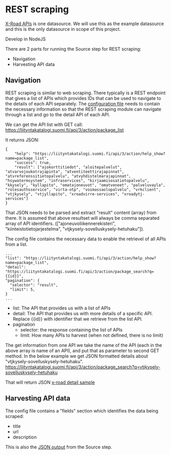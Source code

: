 # REST scraping
[X-Road APIs](https://liityntakatalogi.suomi.fi/api/3/action/package_list) is one datasource. We will use this as the example datasource and this is the only datasource in scope of this project.

Develop in NodeJS

There are 2 parts for running the Source step for REST scraping:
- Navigation
- Harvesting API data

## Navigation
REST scraping is similar to web scraping. There typically is a REST endpoint that gives a list of APIs which provides IDs that can be used to navigate to the details of each API separately.
The [configuration file](sample-xroad.json) needs to contain the necessary information so that the REST scraping module can navigate through a list and go to the detail API of each API.

We can get the API list with GET call: https://liityntakatalogi.suomi.fi/api/3/action/package_list

It returns JSON:

```
{
	"help": "https://liityntakatalogi.suomi.fi/api/3/action/help_show?name=package_list",
	"success": true,
	"result": ["ajokorttitiedot", "aloitepalvelut", "atvarvojoukotrajapinta", "atventiteettirajapinnat", "atvreferenssitietopalvelu", "atvyhdistelmarajapinnat", "hsywatermsystem", "infraservices", "kirjaamisosatietopalvelu", "kkysely", "kyllapito", "omatajoneuvot", "omatveneet", "palveluvayla", "rolesauthsservice", "virta-otp", "voimassaolopalvelu", "vrkclient", "vtjkysely", "vtjyllapito", "xroadvirre-services", "xroadytj-services"]
}
```
That JSON needs to be parsed and extract "result" content (array) from there. It is assumed that above resultset will always be comma separated array of API identifiers. (["ajoneuvoliikennerekisteri", "kiinteistotietojarjestelma", "vtjkysely-sovelluskysely-hetuhaku"]).  

The config file contains the necessary data to enable the retrievel of all APIs from a list.
```
...
"list": "https://liityntakatalogi.suomi.fi/api/3/action/help_show?name=package_list",
"detail": "https://liityntakatalogi.suomi.fi/api/3/action/package_search?q={{id}}",
"pagination": {
  "selector": "result",
  "limit": 5,
}
...
```
- list: The API that provides us with a list of APIs
- detail: The API that provides us with more details of a specific API. Replace {{id}} with identifier that we retrieve from the list API.
- pagination
  - selector: the response containing the list of APIs
  - limit: How many APIs to harvest (when not defined, there is no limit)



The get information from one API we take the name of the API (each in the above array is name of an API), and put that as parameter to second GET method. In the below example we get JSON formatted details about "vtjkysely-sovelluskysely-hetuhaku".  
https://liityntakatalogi.suomi.fi/api/3/action/package_search?q=vtjkysely-sovelluskysely-hetuhaku

That will return JSON [x-road detail sample](x-road.json)

## Harvesting API data
The config file contains a "fields" section which identifies the data being scraped:
- title
- url
- description

This is also the [JSON output](../sample-out.json) from the Source step.
